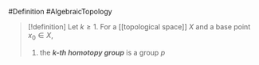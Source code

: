 #Definition #AlgebraicTopology 

> [!definition]
> Let $k\geq 1$. For a [[topological space]] $X$ and a base point $x_{0}\in X$, 
> 1. the ***$k$-th homotopy group*** is a group $p$
